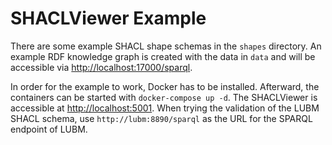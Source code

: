 # SHACLViewer Example

There are some example SHACL shape schemas in the `shapes` directory.
An example RDF knowledge graph is created with the data in `data` and will be accessible via [http://localhost:17000/sparql](http://localhost:17000/sparql).

In order for the example to work, Docker has to be installed.
Afterward, the containers can be started with `docker-compose up -d`.
The SHACLViewer is accessible at [http://localhost:5001](http://localhost:5001).
When trying the validation of the LUBM SHACL schema, use `http://lubm:8890/sparql` as the URL for the SPARQL endpoint of LUBM.